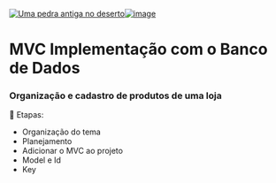 [![Uma pedra antiga no deserto](https://images.app.goo.gl/QW3QdtLw2CwqAy757)![image](https://user-images.githubusercontent.com/71906862/110131363-d49d7a00-7da8-11eb-9661-997de4e23bc5.png)
](https://images.app.goo.gl/QW3QdtLw2CwqAy757![image](https://user-images.githubusercontent.com/71906862/110131265-bb94c900-7da8-11eb-92bd-efddf5dd48d6.png)
)

# MVC Implementação com o Banco de Dados
### Organização e cadastro de produtos de uma loja


💠 Etapas:

- Organização do tema
- Planejamento
- Adicionar o MVC ao projeto
- Model e Id
- Key
